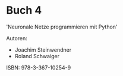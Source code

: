 # Buch 4

'Neuronale Netze programmieren mit Python'

Autoren:
* Joachim Steinwendner
* Roland Schwaiger

ISBN: 978-3-367-10254-9

